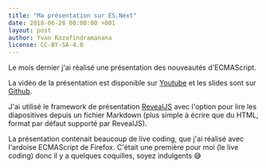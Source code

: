 ```yaml
---
title: "Ma présentation sur ES.Next"
date: 2018-06-28 00:00:00 +001
layout: post
author: Yvan Razafindramanana
license: CC-BY-SA-4.0
---
```


Le mois dernier j'ai réalisé une présentation des nouveautés d'ECMAScript.

<!--more-->

La vidéo de la présentation est disponible sur [Youtube](https://www.youtube.com/watch?v=9CYiyT2XD0o)
et les slides sont sur [Github](https://github.com/yvzn/bbl-ecmascript).

J'ai utilisé le framework de présentation [RevealJS](https://revealjs.com/)
avec l'option pour lire les diapositives depuis un fichier Markdown
(plus simple à écrire que du HTML, format par défaut supporté par RevealJS).

La présentation contenait beaucoup de live coding, que j'ai réalisé avec l'ardoise ECMAScript de Firefox.
C'était une première pour moi (le live coding) donc il y a quelques coquilles, soyez indulgents 😅
